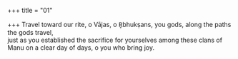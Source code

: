 +++
title = "01"

+++
Travel toward our rite, o Vājas, o R̥bhukṣans, you gods, along the paths  the gods travel,  
just as you established the sacrifice for yourselves among these clans of  Manu on a clear day of days, o you who bring joy. 